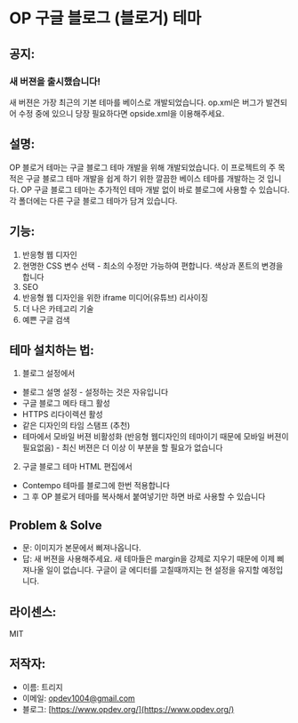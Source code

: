 # OP 구글 블로그 (블로거) 테마

## 공지:
### 새 버젼을 출시했습니다!
새 버젼은 가장 최근의 기본 테마를 베이스로 개발되었습니다. op.xml은 버그가 발견되어 수정 중에 있으니 당장 필요하다면 opside.xml을 이용해주세요.

## 설명:
OP 블로거 테마는 구글 블로그 테마 개발을 위해 개발되었습니다.
이 프로젝트의 주 목적은 구글 블로그 테마 개발을 쉽게 하기 위한 깔끔한 베이스 테마를 개발하는 것 입니다. OP 구글 블로그 테마는 추가적인 테마 개발 없이 바로 블로그에 사용할 수 있습니다. 각 폴더에는 다른 구글 블로그 테마가 담겨 있습니다.

## 기능:
1. 반응형 웹 디자인
2. 현명한 CSS 변수 선택 - 최소의 수정만 가능하여 편합니다. 색상과 폰트의 변경을 합니다
3. SEO
4. 반응형 웹 디자인을 위한 iframe 미디어(유튜브) 리사이징
5. 더 나은 카테고리 기술
6. 예쁜 구글 검색

## 테마 설치하는 법:
1. 블로그 설정에서
  * 블로그 설명 설정 - 설정하는 것은 자유입니다
  * 구글 블로그 메타 태그 활성
  * HTTPS 리다이렉션 활성
  * 같은 디자인의 타임 스탬프 (추천)
  * 테마에서 모바일 버젼 비활성화 (반응형 웹디자인의 테마이기 때문에 모바일 버젼이 필요없음) - 최신 버젼은 더 이상 이 부분을 할 필요가 없습니다

2. 구글 블로그 테마 HTML 편집에서
  * Contempo 테마를 블로그에 한번 적용합니다
  * 그 후 OP 블로거 테마를 복사해서 붙여넣기만 하면 바로 사용할 수 있습니다

## Problem & Solve
 * 문: 이미지가 본문에서 삐져나옵니다.
 * 답: 새 버젼을 사용해주세요. 새 테마들은 margin을 강제로 지우기 때문에 이제 삐져나올 일이 없습니다. 구글이 글 에디터를 고칠때까지는 현 설정을 유지할 예정입니다.

## 라이센스:
 MIT

## 저작자:
* 이름: 트리지
* 이메일: opdev1004@gmail.com
* 블로그: [https://www.opdev.org/](https://www.opdev.org/)
